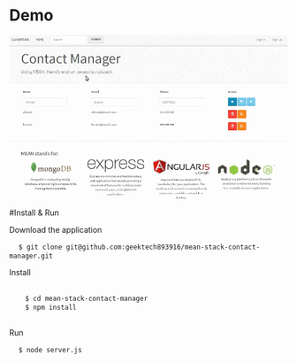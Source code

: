 # Demo
<p></p>
<img src="demo/demo.gif"/>
#Install & Run 
<p>Download the application</p>
<pre>
  <code>$ git clone git@github.com:geektech893916/mean-stack-contact-manager.git</code>
</pre>
<p>Install</p>
<pre>
  <code>
    $ cd mean-stack-contact-manager
    $ npm install
  </code>
</pre>
<p>Run</p>
<pre>
  <code>$ node server.js</code>
</pre>